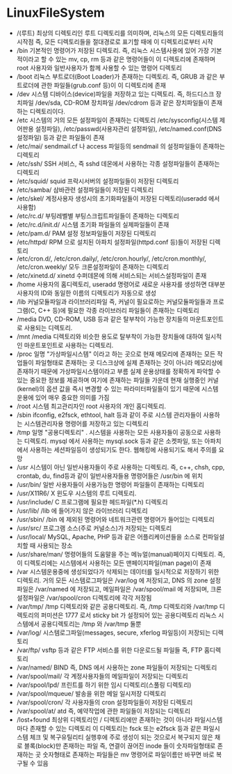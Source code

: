 LinuxFileSystem
========
+ /(루트)
  최상의 디렉토리인 루트 디렉토리를 의미하며, 리눅스의 모든 디렉토리들의 시작점
  즉, 모든 디렉토리들을 절대경로로 표기할 때에 이 디렉토리로부터 시작
+ /bin
  기본적인 명령어가 저장된 디렉토리. 즉, 리눅스 시스템사용에 있어 가장 기본적이라고 할 수 있는 mv, cp, rm 등과 같은 명령어들이
  이 디렉토리에 존재하며 root 사용자와 일반사용자가 함께 사용할 수 있는 명령어 디렉토리
+ /boot
  리눅스 부트로더(Boot Loader)가 존재하는 디렉토리. 즉, GRUB 과 같은 부트로더에 관한 파일들(grub.conf 등)이 이 디렉토리에 존재
+ /dev
  시스템 디바이스(device)파일을 저장하고 있는 디렉토리. 즉, 하드디스크 장치파일 /dev/sda, CD-ROM 장치파일 /dev/cdrom 등과 같은 장치파일들이 존재하는 디렉토리이다.
+ /etc
  시스템의 거의 모든 설정파일이 존재하는 디렉토리 /etc/sysconfig(시스템 제어판용 설정파일), /etc/passwd(사용자관리 설정파일), 
  /etc/named.conf(DNS 설정파일) 등과 같은 파일들이 존재
+ /etc/mai/
  sendmail.cf 나 access 파일등의 sendmail 의 설정파일들이 존재하는 디렉토리
+ /etc/ssh/
  SSH 서비스, 즉 sshd 데몬에서 사용하는 각종 설정파일들이 존재하는 디렉토리
+ /etc/squid/
  squid 프락시서버의 설정파일들이 저장된 디렉토리
+ /etc/samba/
  삼바관련 설정파일들이 저장된 디렉토리
+ /etc/skel/
  계정사용자 생성시의 초기화파일들이 저장된 디렉토리(useradd 에서 사용함)
+ /etc/rc.d/
  부팅레벨별 부팅스크립트파일들이 존재하는 디렉토리
+ /etc/rc.d/init.d/
  시스템 초기화 파일들의 실제파일들이 존재
+ /etc/pam.d/
  PAM 설정 정보파일들이 저장된 디렉토리
+ /etc/httpd/
  RPM 으로 설치된 아파치 설정파일(httpd.conf 등)들이 저장된 디렉토리
+ /etc/cron.d/, /etc/cron.daily/, /etc/cron.hourly/, /etc/cron.monthly/, /etc/cron.weekly/
  모두 크론설정파일이 존재하는 디렉토리
+ /etc/xinetd.d/
  xinetd 수퍼데몬에 의해 서비스되는 서비스설정파일이 존재
+ /home
  사용자의 홈디렉토리, useradd 명령어로 새로운 사용자를 생성하면 대부분 사용자의 ID와 동일한 이름의 디렉토리가 자동으로 생성
+ /lib 
  커널모듈파일과 라이브러리파일 즉, 커널이 필요로하는 커널모듈파일들과 프로그램(C, C++ 등)에 필요한 각종 라이브러리 파일들이 존재하는 디렉토리
+ /media
  DVD, CD-ROM, USB 등과 같은 탈부착이 가능한 장치들의 마운트포인트로 사용되는 디렉토리.
+ /mnt
  /media 디렉토리와 비슷한 용도로 탈부착이 가능한 장치들에 대하여 일시적인 마운트포인트로 사용하는 디렉토리.
+ /proc
  일명 "가상파일시스템" 이라고 하는 곳으로 현재 메모리에 존재하는 모든 작업들이 파일형태로 존재하는 곳
  디스크상에 실제 존재하는 것이 아니라 메모리상에 존재하기 때문에 가상파일시스템이라고 부름
  실제 운용상태를 정확하게 파악할 수 있는 중요한 정보를 제공하며 여기에 존재하는 파일들 가운데 
  현재 실행중인 커널(kernel)의 옵션 값을 즉시 변경할 수 있는 파라미터파일들이 있기 때문에 시스템 운용에 있어 매우 중요한 의미를 가짐
+ /root
  시스템 최고관리자인 root 사용자의 개인 홈디렉토리.
+ /sbin
  ifconfig, e2fsck, ethtool, halt 등과 같이 주로 시스템 관리자들이 사용하는 시스템관리자용 명령어를 저장하고 있는 디렉토리
+ /tmp
  일명 "공용디렉토리" . 시스템을 사용하는 모든 사용자들이 공동으로 사용하는 디렉토리. mysql 에서 사용하는
  mysql.sock 등과 같은 소켓파일, 또는 아파치에서 사용하는 세션파일등이 생성되기도 한다. 웹해킹에 사용되기도 해서 주의를 요망
+ /usr
  시스템이 아닌 일반사용자들이 주로 사용하는 디렉토리. 즉, c++, chsh, cpp, crontab, du, find등과 같이 
  일반사용자들용 명령어들은 /usr/bin 에 위치
+ /usr/bin/
  일반 사용자들이 사용가능한 명령어 파일들이 존재하는 디렉토리
+ /usr/X11R6/
  X 윈도우 시스템의 루트 디렉토리.
+ /usr/include/
  C 프로그램에 필요한 헤드파일(*.h) 디렉토리
+ /usr/lib/
  /lib 에 들어가지 않은 라이브러리 디렉토리
+ /usr/sbin/
  /bin 에 제외된 명령어와 네트워크관련 명령어가 들어있는 디렉토리
+ /usr/src/
  프로그램 소스(주로 커널소스)가 저장되는 디렉토리
+ /usr/local/
  MySQL, Apache, PHP 등과 같은 어플리케이션들을 소스로 컨파일설치할 때 사용되는 장소
+ /usr/share/man/
  명령어들의 도움말을 주는 메뉴얼(manual)페이지 디렉토리. 즉, 이 디렉토리에는 시스템에서 사용하는 모든 맨페이지파일(man page)이 존재
+ /var
  시스템운용중에 생성되었다가 삭제되는 데이터를 일시적으로 저장하기 위한 디렉토리. 거의 모든 시스템로그파일은 /var/log 에 저장되고, 
  DNS 의 zone 설정파일은 /var/named 에 저장되고, 메일파일은 /var/spool/mail 에 저장되며, 
  크론설정파일은 /var/spool/cron 디렉토리에 각각 저장됨
+ /var/tmp/
  /tmp 디렉토리와 같은 공용디렉토리. 즉, /tmp 디렉토리와 /var/tmp 디렉토리의 퍼미션은 1777 로서 sticky bit 가 설정되어 있는 공용디렉토리
  리눅스 시스템에서 공용디렉토리는 /tmp 와 /var/tmp 둘뿐
+ /var/log/
  시스템로그파일(messages, secure, xferlog 파일등)이 저장되는 디렉토리
+ /var/ftp/
  vsftp 등과 같은 FTP 서비스를 위한 다운로드될 파일들 즉, FTP 홈디렉토리
+ /var/named/
  BIND 즉, DNS 에서 사용하는 zone 파일들이 저장되는 디렉토리
+ /var/spool/mail/
  각 계정사용자들의 메일파일이 저장되는 디렉토리
+ /var/spool/lpd/
  프린트를 하기 위한 임시 디렉토리(스풀링 디렉토리)
+ /var/spool/mqueue/
  발송을 위한 메일 일시저장 디렉토리
+ /var/spool/cron/
  각 사용자들의 cron 설정파일들이 저장된 디렉토리
+ /var/spool/at/
  atd 즉, 예약작업에 관한 파일들이 저장되는 디렉토리
+ /lost+found
  최상위 디렉토리인 / 디렉토리에만 존재하는 것이 아니라 파일시스템마다 존재할 수 있는 디렉토리
  이 디렉토리는 fsck 또는 e2fsck 등과 같은 파일시스템 체크 및 복구유틸리티 실행후에 주로 생성이 되는 것으로서 
  복구되지 않은 채로 블록(block)만 존재하는 파일 즉, 연결이 끊어진 inode 들이 숫자파일형태로 존재하는 곳
  숫자형태로 존재하는 파일들은 mv 명령어로 파일이름만 바꾸면 바로 복구될 수 있음

 
